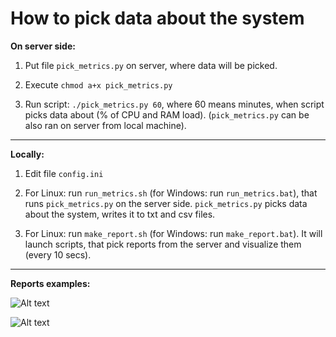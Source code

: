 # How to pick data about the system

**On server side:**

1. Put file ```pick_metrics.py``` on server, where data will be picked.

2. Execute ```chmod a+x pick_metrics.py```

3. Run script: ```./pick_metrics.py 60```,
where 60 means minutes, when script picks data about (% of CPU and RAM load).
(```pick_metrics.py``` can be also ran on server from local machine).
---

**Locally:**

1. Edit file ```config.ini```

2. For Linux: run ```run_metrics.sh``` (for Windows: run ```run_metrics.bat```),
that runs ```pick_metrics.py``` on the server side.
```pick_metrics.py``` picks data about the system, writes it to txt and csv files.

3. For Linux: run ```make_report.sh``` (for Windows: run ```make_report.bat```).
It will launch scripts, that pick reports from the server and visualize them (every 10 secs).
---
**Reports examples:**

![Alt text](cpu_mem_20200823.png)

![Alt text](example_system_data.jpg)
